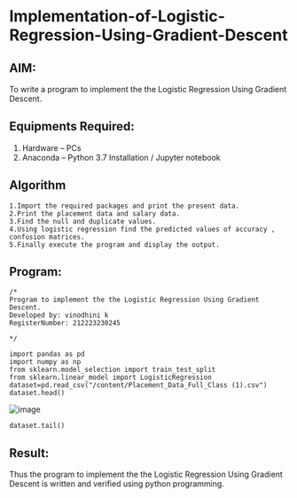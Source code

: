 # Implementation-of-Logistic-Regression-Using-Gradient-Descent

## AIM:
To write a program to implement the the Logistic Regression Using Gradient Descent.

## Equipments Required:
1. Hardware – PCs
2. Anaconda – Python 3.7 Installation / Jupyter notebook

## Algorithm
````
1.Import the required packages and print the present data.
2.Print the placement data and salary data.
3.Find the null and duplicate values.
4.Using logistic regression find the predicted values of accuracy , confusion matrices.
5.Finally execute the program and display the output.
````
## Program:
```
/*
Program to implement the the Logistic Regression Using Gradient Descent.
Developed by: vinodhini k
RegisterNumber: 212223230245
 
*/

import pandas as pd
import numpy as np
from sklearn.model_selection import train_test_split
from sklearn.linear_model import LogisticRegression
dataset=pd.read_csv("/content/Placement_Data_Full_Class (1).csv")
dataset.head()
```
![image](https://github.com/user-attachments/assets/8b74aebd-ff84-4060-a85a-a5736c6160aa)
```
dataset.tail()
``````


## Result:
Thus the program to implement the the Logistic Regression Using Gradient Descent is written and verified using python programming.

